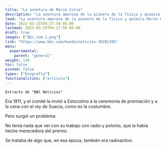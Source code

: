 ```yaml
---
title: "La aventura de Marie Curie"
description: "La aventura amorosa de la pionera de la física y química Marie Curie que escandalizó al comité del Nobel"
lead: "La aventura amorosa de la pionera de la física y química Marie Curie que escandalizó al comité del Nobel"
date: 2022-03-25T04:27:56-05:00
lastmod: 2022-03-25T04:27:56-05:00
draft: true
images: ["bbc.com-1.png"]
link: "https://www.bbc.com/mundo/noticias-39281395"
menu:
  experimental:
    parent: "general"
weight: 150
toc: false
pinned: false
types: ["biografía"]
functionalities: ["artículo"]
---
```


```text
Extracto de "BBC Noticias"
```

Era 1911, y el comité la invitó a Estocolmo a la ceremonia de premiación y a la cena con el rey de Suecia, como es la costumbre.

Pero surgió un problema.

No tenía nada que ver con su trabajo con radio y polonio, que la había hecho merecedora del premio.

Se trataba de algo que, en esa época, también era radioactivo.

